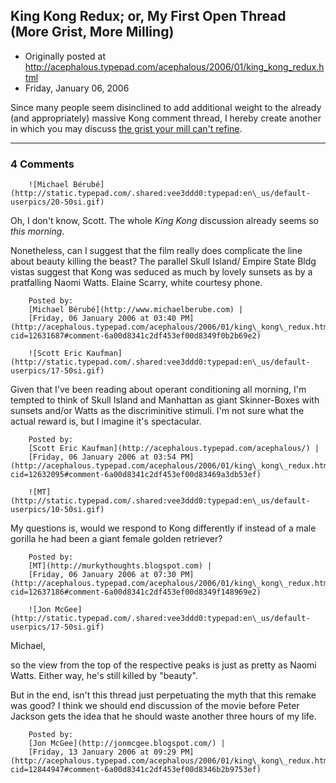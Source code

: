 ## King Kong Redux; or, My First Open Thread (More Grist, More Milling)

 * Originally posted at http://acephalous.typepad.com/acephalous/2006/01/king_kong_redux.html
 * Friday, January 06, 2006



Since many people seem disinclined to add additional weight to the already (and appropriately) massive Kong comment thread, I hereby create another in which you may discuss [the grist your mill can't refine](http://acephalous.typepad.com/acephalous/2005/12/king\_kong\_the\_s.html).  

		

* * *

### 4 Comments 

		

                
[]()

	

		![Michael Bérubé](http://static.typepad.com/.shared:vee3ddd0:typepad:en\_us/default-userpics/20-50si.gif)
	

	

		

Oh, I don't know, Scott.  The whole _King Kong_ discussion already seems so _this morning_.

Nonetheless, can I suggest that the film really does complicate the line about beauty killing the beast?  The parallel Skull Island/ Empire State Bldg vistas suggest that Kong was seduced as much by lovely sunsets as by a pratfalling Naomi Watts.  Elaine Scarry, white courtesy phone.

	

		Posted by:
		[Michael Bérubé](http://www.michaelberube.com) |
		[Friday, 06 January 2006 at 03:40 PM](http://acephalous.typepad.com/acephalous/2006/01/king\_kong\_redux.html?cid=12631687#comment-6a00d8341c2df453ef00d8349f0b2b69e2)

[]()

	

		![Scott Eric Kaufman](http://static.typepad.com/.shared:vee3ddd0:typepad:en\_us/default-userpics/17-50si.gif)
	

	

		

Given that I've been reading about operant conditioning all morning, I'm tempted to think of Skull Island and Manhattan as giant Skinner-Boxes with sunsets and/or Watts as the discriminitive stimuli.  I'm not sure what the actual reward is, but I imagine it's spectacular.

	

		Posted by:
		[Scott Eric Kaufman](http://acephalous.typepad.com/acephalous/) |
		[Friday, 06 January 2006 at 03:54 PM](http://acephalous.typepad.com/acephalous/2006/01/king\_kong\_redux.html?cid=12632095#comment-6a00d8341c2df453ef00d83469a3db53ef)

[]()

	

		![MT](http://static.typepad.com/.shared:vee3ddd0:typepad:en\_us/default-userpics/10-50si.gif)
	

	

		

My questions is, would we respond to Kong differently if instead of a male gorilla he had been a giant female golden retriever?

	

		Posted by:
		[MT](http://murkythoughts.blogspot.com) |
		[Friday, 06 January 2006 at 07:30 PM](http://acephalous.typepad.com/acephalous/2006/01/king\_kong\_redux.html?cid=12637186#comment-6a00d8341c2df453ef00d8349f148969e2)

[]()

	

		![Jon McGee](http://static.typepad.com/.shared:vee3ddd0:typepad:en\_us/default-userpics/17-50si.gif)
	

	

		

Michael,  

so the view from the top of the respective peaks is just as pretty as Naomi Watts.  Either way, he's still killed by "beauty".

But in the end, isn't this thread just perpetuating the myth that this remake was good?  I think we should end discussion of the movie before Peter Jackson gets the idea that he should waste another three hours of my life.

	

		Posted by:
		[Jon McGee](http://jonmcgee.blogspot.com/) |
		[Friday, 13 January 2006 at 09:29 PM](http://acephalous.typepad.com/acephalous/2006/01/king\_kong\_redux.html?cid=12844947#comment-6a00d8341c2df453ef00d8346b2b9753ef)

		

        